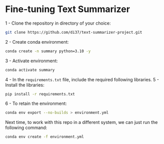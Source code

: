# Fine-tuning Text Summarizer 

1 - Clone the repository in directory of your choice:
```bash
git clone https://github.com/di37/text-summarizer-project.git
```
2 - Create conda environment:
```bash
conda create -n summary python=3.10 -y
```
3 - Activate environment:
```bash
conda activate summary
```
4 - In the `requirements.txt` file, include the required following libraries.
5 - Install the libraries:
```bash
pip install -r requirements.txt
```
6 - To retain the environment:
```bash
conda env export --no-builds > environment.yml
```
Next time, to work with this repo in a different system, we can just run the following command:
```bash
conda env create -f environment.yml
```